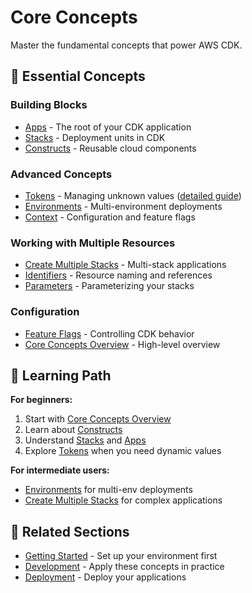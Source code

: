 # Core Concepts

Master the fundamental concepts that power AWS CDK.

## 🧠 Essential Concepts

### Building Blocks
- [Apps](apps.md) - The root of your CDK application
- [Stacks](stacks.md) - Deployment units in CDK
- [Constructs](constructs.md) - Reusable cloud components

### Advanced Concepts
- [Tokens](tokens.md) - Managing unknown values ([detailed guide](tokens/))
- [Environments](environments.md) - Multi-environment deployments
- [Context](context.md) - Configuration and feature flags

### Working with Multiple Resources
- [Create Multiple Stacks](create-multiple-stacks.md) - Multi-stack applications
- [Identifiers](identifiers.md) - Resource naming and references
- [Parameters](parameters.md) - Parameterizing your stacks

### Configuration
- [Feature Flags](feature-flags.md) - Controlling CDK behavior
- [Core Concepts Overview](core-concepts.md) - High-level overview

## 🎯 Learning Path

**For beginners:**
1. Start with [Core Concepts Overview](core-concepts.md)
2. Learn about [Constructs](constructs.md) 
3. Understand [Stacks](stacks.md) and [Apps](apps.md)
4. Explore [Tokens](tokens.md) when you need dynamic values

**For intermediate users:**
- [Environments](environments.md) for multi-env deployments
- [Create Multiple Stacks](create-multiple-stacks.md) for complex applications

## 🔗 Related Sections

- [Getting Started](../01-getting-started/) - Set up your environment first
- [Development](../03-development/) - Apply these concepts in practice
- [Deployment](../04-deployment/) - Deploy your applications